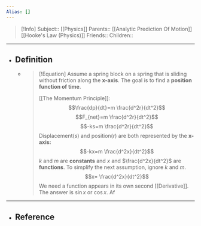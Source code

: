 ```yaml
---
Alias: []
---
```

> [!Info]
> Subject:: [[Physics]]
> Parents:: [[Analytic Prediction Of Motion]] [[Hooke's Law (Physics)]]
> Friends:: 
> Children:: 
---
- ## Definition
	- > [!Equation]
	  > Assume a spring block on a spring that is sliding without friction along the **x-axis**. The goal is to find a **position function of time**.
	  > 
	  > [[The Momentum Principle]]: 
	  > $$\frac{dp}{dt}=m \frac{d^2r}{dt^2}$$
	  > $$F_{net}=m \frac{d^2r}{dt^2}$$
	  > $$-ks=m \frac{d^2r}{dt^2}$$
	  > Displacement($s$) and position($r$) are both represented by the **x-axis:**
	  > $$-kx=m \frac{d^2x}{dt^2}$$
	  >$k$ and $m$ are **constants** and $x$ and $\frac{d^2x}{dt^2}$ are **functions**. To simplify the next assumption, ignore $k$ and $m$.
	  >$$x= \frac{d^2x}{dt^2}$$
	  > We need a function appears in its own second [[Derivative]]. The answer is $\sin x$ or $\cos x$. Af
---
- ## Reference